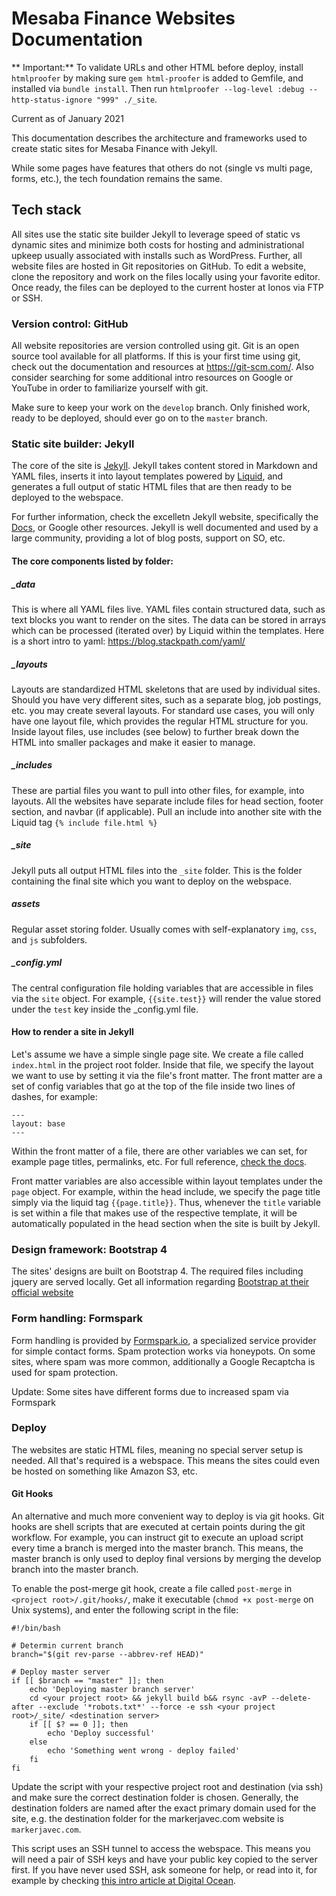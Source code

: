# Mesaba Finance Websites Documentation

** Important:**
To validate URLs and other HTML before deploy, install `htmlproofer` by making sure `gem html-proofer` is added to Gemfile, and installed via `bundle install`. Then run `htmlproofer --log-level :debug --http-status-ignore "999" ./_site`.

Current as of January 2021

This documentation describes the architecture and frameworks used to create static sites for Mesaba Finance with Jekyll.

While some pages have features that others do not (single vs multi page, forms, etc.), the tech foundation remains the same.

## Tech stack

All sites use the static site builder Jekyll to leverage speed of static vs dynamic sites and minimize both costs for hosting and administrational upkeep usually associated with installs such as WordPress. Further, all website files are hosted in Git repositories on GitHub. To edit a website, clone the repository and work on the files locally using your favorite editor. Once ready, the files can be deployed to the current hoster at Ionos via FTP or SSH.

### Version control: GitHub

All website repositories are version controlled using git. Git is an open source tool available for all platforms. If this is your first time using git, check out the documentation and resources at https://git-scm.com/. Also consider searching for some additional intro resources on Google or YouTube in order to familiarize yourself with git.

Make sure to keep your work on the `develop` branch. Only finished work, ready to be deployed, should ever go on to the `master` branch.

### Static site builder: Jekyll

The core of the site is [Jekyll](https://jekyllrb.com). Jekyll takes content stored in Markdown and YAML files, inserts it into layout templates powered by [Liquid](https://shopify.github.io/liquid/), and generates a full output of static HTML files that are then ready to be deployed to the webspace.

For further information, check the excelletn Jekyll website, specifically the [Docs](https://jekyllrb.com/docs/), or Google other resources. Jekyll is well documented and used by a large community, providing a lot of blog posts, support on SO, etc.

#### The core components listed by folder:

##### \_data

This is where all YAML files live. YAML files contain structured data, such as text blocks you want to render on the sites. The data can be stored in arrays which can be processed (iterated over) by Liquid within the templates. Here is a short intro to yaml: https://blog.stackpath.com/yaml/

##### \_layouts

Layouts are standardized HTML skeletons that are used by individual sites. Should you have very different sites, such as a separate blog, job postings, etc. you may create several layouts. For standard use cases, you will only have one layout file, which provides the regular HTML structure for you. Inside layout files, use includes (see below) to further break down the HTML into smaller packages and make it easier to manage.

##### \_includes

These are partial files you want to pull into other files, for example, into layouts. All the websites have separate include files for head section, footer section, and navbar (if applicable). Pull an include into another site with the Liquid tag `{% include file.html %}`

##### \_site

Jekyll puts all output HTML files into the `_site` folder. This is the folder containing the final site which you want to deploy on the webspace.

##### assets

Regular asset storing folder. Usually comes with self-explanatory `img`, `css`, and `js` subfolders.

##### \_config.yml

The central configuration file holding variables that are accessible in files via the `site` object. For example, `{{site.test}}` will render the value stored under the `test` key inside the \_config.yml file.

#### How to render a site in Jekyll

Let's assume we have a simple single page site. We create a file called `index.html` in the project root folder. Inside that file, we specify the layout we want to use by setting it via the file's front matter. The front matter are a set of config variables that go at the top of the file inside two lines of dashes, for example:

```
---
layout: base
---
```

Within the front matter of a file, there are other variables we can set, for example page titles, permalinks, etc. For full reference, [check the docs](https://jekyllrb.com/docs/front-matter/).

Front matter variables are also accessible within layout templates under the `page` object. For example, within the head include, we specify the page title simply via the liquid tag `{{page.title}}`. Thus, whenever the `title` variable is set within a file that makes use of the respective template, it will be automatically populated in the head section when the site is built by Jekyll.

### Design framework: Bootstrap 4

The sites' designs are built on Bootstrap 4. The required files including jquery are served locally. Get all information regarding [Bootstrap at their official website](https://getbootstrap.com/)

### Form handling: Formspark

Form handling is provided by [Formspark.io](https://formspark.io), a specialized service provider for simple contact forms. Spam protection works via honeypots. On some sites, where spam was more common, additionally a Google Recaptcha is used for spam protection.

Update: Some sites have different forms due to increased spam via Formspark

### Deploy

The websites are static HTML files, meaning no special server setup is needed. All that's required is a webspace. This means the sites could even be hosted on something like Amazon S3, etc.

#### Git Hooks

An alternative and much more convenient way to deploy is via git hooks. Git hooks are shell scripts that are executed at certain points during the git workflow. For example, you can instruct git to execute an upload script every time a branch is merged into the master branch. This means, the master branch is only used to deploy final versions by merging the develop branch into the master branch.

To enable the post-merge git hook, create a file called `post-merge` in `<project root>/.git/hooks/`, make it executable (`chmod +x post-merge` on Unix systems), and enter the following script in the file:

```shell
#!/bin/bash

# Determin current branch
branch="$(git rev-parse --abbrev-ref HEAD)"

# Deploy master server
if [[ $branch == "master" ]]; then
    echo 'Deploying master branch server'
    cd <your project root> && jekyll build b&& rsync -avP --delete-after --exclude '*robots.txt*' --force -e ssh <your project root>/_site/ <destination server>
    if [[ $? == 0 ]]; then
        echo 'Deploy successful'
    else
        echo 'Something went wrong - deploy failed'
    fi
fi
```

Update the script with your respective project root and destination (via ssh) and make sure the correct destination folder is chosen. Generally, the destination folders are named after the exact primary domain used for the site, e.g. the destination folder for the markerjavec.com website is `markerjavec.com`.

This script uses an SSH tunnel to access the webspace. This means you will need a pair of SSH keys and have your public key copied to the server first. If you have never used SSH, ask someone for help, or read into it, for example by checking [this intro article at Digital Ocean](https://www.digitalocean.com/community/tutorials/understanding-the-ssh-encryption-and-connection-process).
